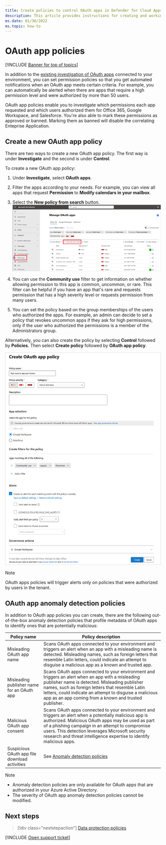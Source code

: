 ```yaml
---
title: Create policies to control OAuth apps in Defender for Cloud Apps
description: This article provides instructions for creating and working with app permission policies in Microsoft Defender for Cloud Apps.
ms.date: 01/30/2022
ms.topic: how-to
---
```

# OAuth app policies

[!INCLUDE [Banner for top of topics](includes/banner.md)]

In addition to the [existing investigation of OAuth apps](manage-app-permissions.md) connected to your environment, you can set permission policies so that you get automated notifications when an OAuth app meets certain criteria. For example, you can automatically be alerted when there are apps that require a high permission level and were authorized by more than 50 users.

OAuth app policies enable you to investigate which permissions each app requested and which users authorized them for Office 365, Google Workspace, and Salesforce. You're also able to mark these permissions as approved or banned. Marking them as banned will disable the correlating Enteprise Application.

## Create a new OAuth app policy

There are two ways to create a new OAuth app policy. The first way is under **Investigate** and the second is under **Control**.

To create a new OAuth app policy:

1. Under **Investigate**, select **OAuth apps**.

1. Filter the apps according to your needs. For example, you can view all apps that request **Permission** to **Modify calendars in your mailbox**.
1. Select the **New policy from search** button.
    ![New policy from search.](media/app-permissions-filter.png)
1. You can use the **Community use** filter to get information on whether allowing permission to this app is common, uncommon, or rare. This filter can be helpful if you have an app that's rare and requests permission that has a high severity level or requests permission from many users.
1. You can set the policy based on the group memberships of the users who authorized the apps. For example, an admin can decide to set a policy that revokes uncommon apps if they ask for high permissions, only if the user who authorized the permissions is a member of the Administrators group.

Alternatively, you can also create the policy by selecting **Control** followed by **Policies**. Then select **Create policy** followed by **OAuth app policy**.

   ![new OAuth app policy.](media/app-permissions-policy.png)

> [!NOTE]
> OAuth apps policies will trigger alerts only on policies that were authorized by users in the tenant.

## OAuth app anomaly detection policies

In addition to OAuth app policies you can create, there are the following out-of-the-box anomaly detection policies that profile metadata of OAuth apps to identify ones that are potentially malicious:

| Policy name | Policy description |
| --- | --- |
| Misleading OAuth app name | Scans OAuth apps connected to your environment and triggers an alert when an app with a misleading name is detected. Misleading names, such as foreign letters that resemble Latin letters, could indicate an attempt to disguise a malicious app as a known and trusted app. |
| Misleading publisher name for an OAuth app | Scans OAuth apps connected to your environment and triggers an alert when an app with a misleading publisher name is detected. Misleading publisher names, such as foreign letters that resemble Latin letters, could indicate an attempt to disguise a malicious app as an app coming from a known and trusted publisher. |
| Malicious OAuth app consent | Scans OAuth apps connected to your environment and triggers an alert when a potentially malicious app is authorized. Malicious OAuth apps may be used as part of a phishing campaign in an attempt to compromise users. This detection leverages Microsoft security research and threat intelligence expertise to identify malicious apps. |
| Suspicious OAuth app file download activities | See [Anomaly detection policies](anomaly-detection-policy.md#suspicious-oauth-app-file-download-activities) |

<!--
| OAuth apps authorized by external users | Scans OAuth apps connected to your environment and triggers an alert when an app was authorized by an external user. |
| OAuth apps with high permissions and rare community use – Google | Scans OAuth apps connected to your environment and triggers an alert for apps with high permissions and rare community use in Google. |
| OAuth apps with high permissions and rare community use – Office | Scans OAuth apps connected to your environment and triggers an alert for apps with high permissions and rare community use in Office. |
| OAuth apps with rare community use - Salesforce | Scans OAuth apps connected to your environment and triggers an alert for apps with rare community use in Salesforce. |
-->

> [!NOTE]
>
> - Anomaly detection policies are only available for OAuth apps that are authorized in your Azure Active Directory.
> - The severity of OAuth app anomaly detection policies cannot be modified.

## Next steps

> [!div class="nextstepaction"]
> [Data protection policies](data-protection-policies.md)

[!INCLUDE [Open support ticket](includes/support.md)]

